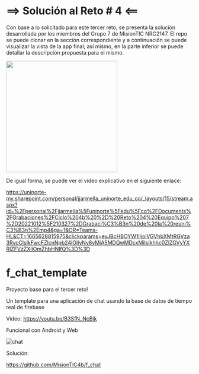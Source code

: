 # ==> Solución al Reto # 4 <==
Con base a lo solicitado para este tercer reto, se presenta la solución desarrollada por los miembros del Grupo 7 de MisionTIC NRC2147. El repo se puede clonar en la sección correspondiente y a continuación se puede visualizar la vista de la app final; así mismo, en la parte inferior se puede detallar la descripción propuesta para el mismo. 

<img src="https://user-images.githubusercontent.com/109091254/194463375-091d50a9-cc09-4b26-9dc5-a280e1d51edf.gif" width="300" />


  
De igual forma, se puede ver el video explicativo en el siguiente enlace:

https://uninorte-my.sharepoint.com/personal/jjarmella_uninorte_edu_co/_layouts/15/stream.aspx?id=%2Fpersonal%2Fjjarmella%5Funinorte%5Fedu%5Fco%2FDocuments%2FGrabaciones%2FCiclo%204b%20%2D%20Reto%204%20Equipo%207%2D20221012%5F210327%2DGrabaci%C3%B3n%20de%20la%20reuni%C3%B3n%2Emp4&ga=1&OR=Teams-HL&CT=1665628815975&clickparams=eyJBcHBOYW1lIjoiVGVhbXMtRGVza3RvcCIsIkFwcFZlcnNpb24iOiIyNy8yMjA5MDQwMDcxMiIsIkhhc0ZlZGVyYXRlZFVzZXIiOmZhbHNlfQ%3D%3D


  
  

  
# f_chat_template 

Proyecto base para el tercer reto!

Un template para una aplicación de chat usando la base de datos de tiempo real de firebase

Video: https://youtu.be/B3SfN_NcBjk

Funcional con Android y Web


![chat](https://user-images.githubusercontent.com/4458129/174921637-af104c0d-a64a-4625-b3af-9d4acd37cee5.gif)

Solución:

https://github.com/MisionTIC4b/f_chat

